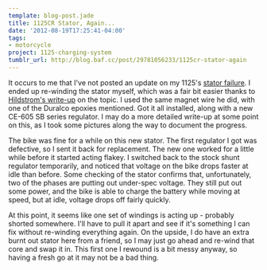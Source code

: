 ```yaml
---
template: blog-post.jade
title: 1125CR Stator, Again...
date: '2012-08-19T17:25:41-04:00'
tags:
- motorcycle
project: 1125-charging-system
tumblr_url: http://blog.baf.cc/post/29781056233/1125cr-stator-again
---
```

It occurs to me that I've not posted an update on my 1125's [stator failure](http://blog.baf.cc/post/25545980533/1125cr-stator-died). I ended up re-winding the stator myself, which was a fair bit easier thanks to [Hildstrom's write-up](http://hildstrom.com/projects/buellstator/index.html) on the topic. I used the same magnet wire he did, with one of the Duralco epoxies mentioned. Got it all installed, along with a new CE-605 SB series regulator. I may do a more detailed write-up at some point on this, as I took some pictures along the way to document the progress.

The bike was fine for a while on this new stator. The first regulator I got was defective, so I sent it back for replacement. The new one worked for a little while before it started acting flakey. I switched back to the stock shunt regulator temporarily, and noticed that voltage on the bike drops faster at idle than before. Some checking of the stator confirms that, unfortunately, two of the phases are putting out under-spec voltage. They still put out some power, and the bike is able to charge the battery while moving at speed, but at idle, voltage drops off fairly quickly.

At this point, it seems like one set of windings is acting up - probably shorted somewhere. I'll have to pull it apart and see if it's something I can fix without re-winding everything again. On the upside, I do have an extra burnt out stator here from a friend, so I may just go ahead and re-wind that core and swap it in. This first one I rewound is a bit messy anyway, so having a fresh go at it may not be a bad thing.